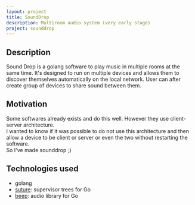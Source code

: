 ```yaml
---
layout: project
title: SoundDrop
description: Multiroom audio system (very early stage)
project: sounddrop
---
```

## Description
Sound Drop is a golang software to play music in multiple rooms at the same time. It's designed to run on multiple devices and allows them to discover themselves automatically on the local network. User can after create group of devices to share sound between them.

## Motivation
Some softwares already exists and do this well. However they use client-server architecture.  
I wanted to know if it was possible to do  not use this architecture and then allow a device to be client or server or even the two without restarting the software.  
So I've made sounddrop ;)

## Technologies used
* golang
* [suture](https://github.com/thejerf/suture): supervisor trees for Go
* [beep](https://github.com/faiface/beep): audio library for Go

